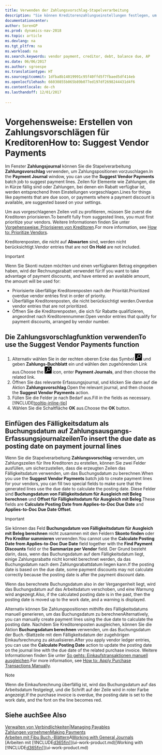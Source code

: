 ```yaml
---
title: Verwenden der Zahlungsvorschlag-Stapelverarbeitung
description: "Sie können Kreditorenzahlungseinstellungen festlegen, um Vorschläge zu erhalten oder damit für Zahlungen, die in Kürze fällig sind, oder denen ein Rabatt verfügbar ist."
documentationcenter: 
author: SorenGP
ms.prod: dynamics-nav-2018
ms.topic: article
ms.devlang: na
ms.tgt_pltfrm: na
ms.workload: na
ms.search.keywords: vendor payment, creditor, debt, balance due, AP
ms.date: 06/06/2017
ms.author: sgroespe
ms.translationtype: HT
ms.sourcegitcommit: 1dfba8b14019991c95f40ffd5f7fbaed5df414eb
ms.openlocfilehash: 66030855b065b89b077ed197df2698244431d4f6
ms.contentlocale: de-ch
ms.lasthandoff: 12/01/2017

---
```

# <a name="how-to-suggest-vendor-payments"></a><span data-ttu-id="3bec3-103">Vorgehensweise: Erstellen von Zahlungsvorschlägen für Kreditoren</span><span class="sxs-lookup"><span data-stu-id="3bec3-103">How to: Suggest Vendor Payments</span></span>
<span data-ttu-id="3bec3-104">Im Fenster **Zahlungsjournal** können Sie die Stapelverarbeitung **Zahlungsvorschlag** verwenden, um Zahlungspositionen vorzuschlagen.</span><span class="sxs-lookup"><span data-stu-id="3bec3-104">In the **Payment Journal** window, you can use the **Suggest Vendor Payments** batch job to suggest payment lines.</span></span> <span data-ttu-id="3bec3-105">Zeilen für Elemente wie Zahlungen, die in Kürze fällig sind oder Zahlungen, bei denen ein Rabatt verfügbar ist, werden entsprechend Ihren Einstellungen vorgeschlagen.</span><span class="sxs-lookup"><span data-stu-id="3bec3-105">Lines for things like payments that are due soon, or payments where a payment discount is available, are suggested based on your settings.</span></span>

<span data-ttu-id="3bec3-106">Um aus vorgeschlagenen Zeilen voll zu profitieren, müssen Sie zuerst die Kreditoren priorisieren.</span><span class="sxs-lookup"><span data-stu-id="3bec3-106">To benefit fully from suggested lines, you must first prioritize your vendors.</span></span> <span data-ttu-id="3bec3-107">Weitere Informationen finden Sie unter [Vorgehensweise: Priorisieren von Kreditoren](purchasing-how-prioritize-vendors.md).</span><span class="sxs-lookup"><span data-stu-id="3bec3-107">For more information, see [How to: Prioritize Vendors](purchasing-how-prioritize-vendors.md).</span></span>  

<span data-ttu-id="3bec3-108">Kreditorenposten, die nicht auf  **Abwarten** sind, werden nicht berücksichtigt.</span><span class="sxs-lookup"><span data-stu-id="3bec3-108">Vendor entries that are not **On Hold** are not included.</span></span>  

> [!IMPORTANT]  
>   <span data-ttu-id="3bec3-109">Wenn Sie Skonti nutzen möchten und einen verfügbaren Betrag eingegeben haben, wird der Rechnungsrabatt verwendet für:</span><span class="sxs-lookup"><span data-stu-id="3bec3-109">If you want to take advantage of payment discounts, and have entered an available amount, the amount will be used for:</span></span>  

* <span data-ttu-id="3bec3-110">Priorisierte überfällige Kreditorenposten nach der Priorität.</span><span class="sxs-lookup"><span data-stu-id="3bec3-110">Prioritized overdue vendor entries first in order of priority.</span></span>  
* <span data-ttu-id="3bec3-111">Überfällige Kreditorenposten, die nicht berücksichtigt werden.</span><span class="sxs-lookup"><span data-stu-id="3bec3-111">Overdue vendor entries that are not prioritized.</span></span>  
* <span data-ttu-id="3bec3-112">Öffnen Sie die Kreditorenposten, die sich für Rabatte qualifizieren, angeordnet nach Kreditorennummer.</span><span class="sxs-lookup"><span data-stu-id="3bec3-112">Open vendor entries that qualify for payment discounts, arranged by vendor number.</span></span>  

## <a name="to-use-the-suggest-vendor-payments-function"></a><span data-ttu-id="3bec3-113">Die Zahlungsvorschlagfunktion verwenden</span><span class="sxs-lookup"><span data-stu-id="3bec3-113">To use the Suggest Vendor Payments function</span></span>
1. <span data-ttu-id="3bec3-114">Alternativ wählen Sie in der rechten oberen Ecke das Symbol ![Nach Seite oder Bericht suchen](media/ui-search/search_small.png "Nach Seite oder Bericht suchen") und geben **Zahlungs-Buchblatt** ein und wählen den zugehörenden Link aus.</span><span class="sxs-lookup"><span data-stu-id="3bec3-114">Choose the ![Search for Page or Report](media/ui-search/search_small.png "Search for Page or Report icon") icon, enter **Payment Journals**, and then choose the related link.</span></span>  
2. <span data-ttu-id="3bec3-115">Öffnen Sie das relevante Erfassungsjournal, und klicken Sie dann auf die Aktion **Zahlungsvorschlag**.</span><span class="sxs-lookup"><span data-stu-id="3bec3-115">Open the relevant journal, and then choose the **Suggest Vendor Payments** action.</span></span>  
3. <span data-ttu-id="3bec3-116">Füllen Sie die Felder je nach Bedarf aus.</span><span class="sxs-lookup"><span data-stu-id="3bec3-116">Fill in the fields as necessary.</span></span> [!INCLUDE[tooltip-inline-tip](includes/tooltip-inline-tip_md.md)]  
4. <span data-ttu-id="3bec3-117">Wählen Sie die Schaltfläche **OK** aus.</span><span class="sxs-lookup"><span data-stu-id="3bec3-117">Choose the **OK** button.</span></span>  

## <a name="to-insert-the-due-date-as-posting-date-on-payment-journal-lines"></a><span data-ttu-id="3bec3-118">Einfügen des Fälligkeitsdatum als Buchungsdatum auf Zahlungsausgangs-Erfassungsjournalzeilen</span><span class="sxs-lookup"><span data-stu-id="3bec3-118">To insert the due date as posting date on payment journal lines</span></span>
<span data-ttu-id="3bec3-119">Wenn Sie die Stapelverarbeitung **Zahlungsvorschlag** verwenden, um Zahlungszeilen für Ihre Kreditoren zu erstellen, können Sie zwei Felder ausfüllen, um sicherzustellen, dass die erzeugten Zeilen das Fälligkeitsdatum verwenden, um das Buchungsdatum zu berechnen.</span><span class="sxs-lookup"><span data-stu-id="3bec3-119">When you use the **Suggest Vendor Payments** batch job to create payment lines for your vendors, you can fill two special fields to make sure that the generated lines use the due date to calculate the posting date.</span></span> <span data-ttu-id="3bec3-120">Diese Felder sind **Buchungsdatum von Fälligkeitsdatum für Ausgleich mit Beleg berechnen** und **Offset für Fälligkeitsdatum für Ausgleich mit Beleg**.</span><span class="sxs-lookup"><span data-stu-id="3bec3-120">These fields are **Calculate Posting Date from Applies-to-Doc Due Date** and **Applies-to-Doc Due Date Offset**.</span></span>  

> [!IMPORTANT]  
>   <span data-ttu-id="3bec3-121">Sie können das Feld **Buchungsdatum von Fälligkeitsdatum für Ausgleich mit Beleg berechnen** nicht zusammen mit den Feldern **Skonto finden** oder **Pro Kreditor summieren** verwenden.</span><span class="sxs-lookup"><span data-stu-id="3bec3-121">You cannot use the **Calculate Posting Date from Applies-to-Doc Due Date** field together with the **Find Payment Discounts** field or the **Summarize per Vendor** field.</span></span> <span data-ttu-id="3bec3-122">Der Grund besteht darin, dass, wenn das Buchungsdatum auf dem Fälligkeitsdatum liegt, einige Zahlungsrabatte nicht korrekt berechnet werden, da das Buchungsdatum nach dem Zahlungsrabattdatum liegen kann.</span><span class="sxs-lookup"><span data-stu-id="3bec3-122">If the posting date is based on the due date, some payment discounts may not calculate correctly because the posting date is after the payment discount date.</span></span>  

<span data-ttu-id="3bec3-123">Wenn das berechnete Buchungsdatum also in der Vergangenheit liegt, wird das Buchungsdatum auf das Arbeitsdatum verschoben, und eine Warnung wird angezeigt.</span><span class="sxs-lookup"><span data-stu-id="3bec3-123">Also, if the calculated posting date is in the past, then the posting date is moved up to the work date, and a warning is displayed.</span></span>  

<span data-ttu-id="3bec3-124">Alternativ können Sie Zahlungspositionen mithilfe des Fälligkeitsdatums manuell generieren, um das Buchungsdatum zu berechnen</span><span class="sxs-lookup"><span data-stu-id="3bec3-124">Alternatively, you can manually create payment lines using the due date to calculate the posting date.</span></span> <span data-ttu-id="3bec3-125">Nachdem Sie Kreditorenposten ausgleichen, können Sie die Aktion **Buchungsdatum berechnen**  verwenden, um das Buchungsdatum der Buch.-Blattzeile mit dem Fälligkeitsdatum der zugehörigen Einkaufsrechnung zu aktualisieren.</span><span class="sxs-lookup"><span data-stu-id="3bec3-125">After you apply vendor ledger entries, you can use the **Calculate Posting Date** action to update the posting date on the journal line with the due date of the related purchase invoice.</span></span> <span data-ttu-id="3bec3-126">Weitere Informationen finden Sie unter [So gehts: Einkaufstransaktionen manuell ausgleichen](payables-how-apply-purchase-transactions-manually.md).</span><span class="sxs-lookup"><span data-stu-id="3bec3-126">For more information, see [How to: Apply Purchase Transactions Manually](payables-how-apply-purchase-transactions-manually.md).</span></span>  

> [!NOTE]  
>   <span data-ttu-id="3bec3-127">Wenn die Einkaufsrechnung überfällig ist, wird das Buchungsdatum auf das Arbeitsdatum festgelegt, und die Schrift auf der Zeile wird in roter Farbe angezeigt.</span><span class="sxs-lookup"><span data-stu-id="3bec3-127">If the purchase invoice is overdue, the posting date is set to the work date, and the font on the line becomes red.</span></span>  

## <a name="see-also"></a><span data-ttu-id="3bec3-128">Siehe auch</span><span class="sxs-lookup"><span data-stu-id="3bec3-128">See Also</span></span>
[<span data-ttu-id="3bec3-129">Verwalten von Verbindlichkeiten|</span><span class="sxs-lookup"><span data-stu-id="3bec3-129">Managing Payables</span></span>](payables-manage-payables.md)  
[<span data-ttu-id="3bec3-130">Zahlungen vornehmen</span><span class="sxs-lookup"><span data-stu-id="3bec3-130">Making Payments</span></span>](payables-make-payments.md)  
<span data-ttu-id="3bec3-131">[Arbeiten mit Fibu Buch.-Blättern](ui-work-general-journals.md)A</span><span class="sxs-lookup"><span data-stu-id="3bec3-131">[Working with General Journals](ui-work-general-journals.md)</span></span>  
<span data-ttu-id="3bec3-132">[Arbeiten mit [!INCLUDE[d365fin](includes/d365fin_md.md)]](ui-work-product.md)</span><span class="sxs-lookup"><span data-stu-id="3bec3-132">[Working with [!INCLUDE[d365fin](includes/d365fin_md.md)]](ui-work-product.md)</span></span>  

